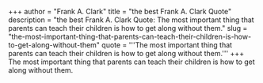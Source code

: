 +++
author = "Frank A. Clark"
title = "the best Frank A. Clark Quote"
description = "the best Frank A. Clark Quote: The most important thing that parents can teach their children is how to get along without them."
slug = "the-most-important-thing-that-parents-can-teach-their-children-is-how-to-get-along-without-them"
quote = '''The most important thing that parents can teach their children is how to get along without them.'''
+++
The most important thing that parents can teach their children is how to get along without them.

